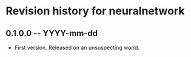 # Revision history for neuralnetwork

## 0.1.0.0 -- YYYY-mm-dd

* First version. Released on an unsuspecting world.
